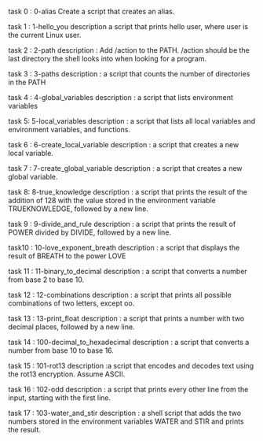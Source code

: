 task 0 : 0-alias  Create a script that creates an alias.

task 1 : 1-hello_you description  a script that prints hello user, where user is the current Linux user.

task 2 : 2-path description : Add /action to the PATH. /action should be the last directory the shell looks into when looking for a program.

task 3 : 3-paths description : a script that counts the number of directories in the PATH

task 4 : 4-global_variables description : a script that lists environment variables

task 5: 5-local_variables description : a script that lists all local variables and environment variables, and functions.

task 6 : 6-create_local_variable description : a script that creates a new local variable.

task 7 : 7-create_global_variable description : a script that creates a new global variable.

task 8: 8-true_knowledge description : a script that prints the result of the addition of 128 with the value stored in the environment variable TRUEKNOWLEDGE, followed by a new line.

task 9 : 9-divide_and_rule description : a script that prints the result of POWER divided by DIVIDE, followed by a new line.

task10 : 10-love_exponent_breath description : a script that displays the result of BREATH to the power LOVE

task 11 : 11-binary_to_decimal description : a script that converts a number from base 2 to base 10.

task 12 : 12-combinations description : a script that prints all possible combinations of two letters, except oo.

task 13 : 13-print_float description : a script that prints a number with two decimal places, followed by a new line.

task 14 : 100-decimal_to_hexadecimal description : a script that converts a number from base 10 to base 16.

task 15 : 101-rot13 description :a script that encodes and decodes text using the rot13 encryption. Assume ASCII.

task 16 : 102-odd description : a script that prints every other line from the input, starting with the first line.

task 17 : 103-water_and_stir description : a shell script that adds the two numbers stored in the environment variables WATER and STIR and prints the result.

